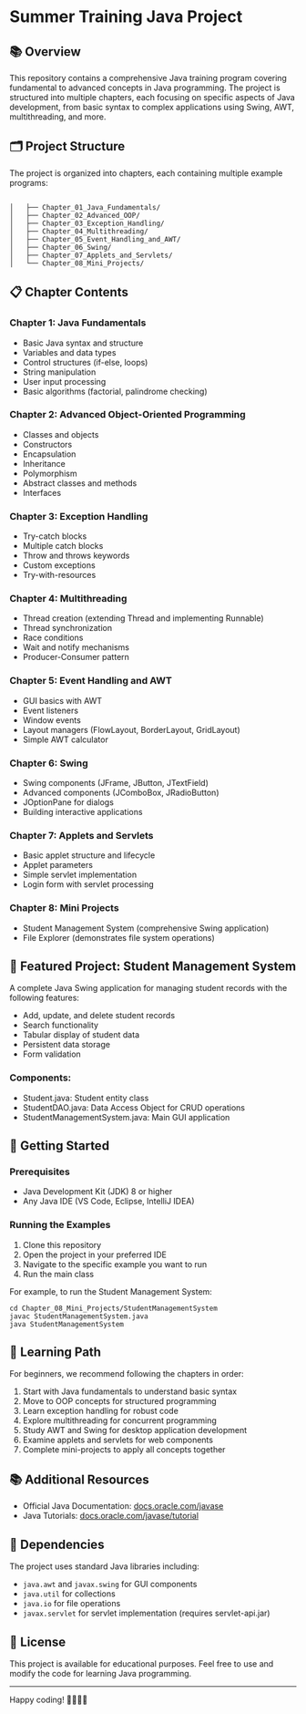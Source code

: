 # Summer Training Java Project

## 📚 Overview

This repository contains a comprehensive Java training program covering fundamental to advanced concepts in Java programming. The project is structured into multiple chapters, each focusing on specific aspects of Java development, from basic syntax to complex applications using Swing, AWT, multithreading, and more.

## 🗂️ Project Structure

The project is organized into chapters, each containing multiple example programs:

```

│   ├── Chapter_01_Java_Fundamentals/
│   ├── Chapter_02_Advanced_OOP/
│   ├── Chapter_03_Exception_Handling/
│   ├── Chapter_04_Multithreading/
│   ├── Chapter_05_Event_Handling_and_AWT/
│   ├── Chapter_06_Swing/
│   ├── Chapter_07_Applets_and_Servlets/
│   └── Chapter_08_Mini_Projects/

```

## 📋 Chapter Contents

### Chapter 1: Java Fundamentals
- Basic Java syntax and structure
- Variables and data types
- Control structures (if-else, loops)
- String manipulation
- User input processing
- Basic algorithms (factorial, palindrome checking)

### Chapter 2: Advanced Object-Oriented Programming
- Classes and objects
- Constructors
- Encapsulation
- Inheritance
- Polymorphism
- Abstract classes and methods
- Interfaces

### Chapter 3: Exception Handling
- Try-catch blocks
- Multiple catch blocks
- Throw and throws keywords
- Custom exceptions
- Try-with-resources

### Chapter 4: Multithreading
- Thread creation (extending Thread and implementing Runnable)
- Thread synchronization
- Race conditions
- Wait and notify mechanisms
- Producer-Consumer pattern

### Chapter 5: Event Handling and AWT
- GUI basics with AWT
- Event listeners
- Window events
- Layout managers (FlowLayout, BorderLayout, GridLayout)
- Simple AWT calculator

### Chapter 6: Swing
- Swing components (JFrame, JButton, JTextField)
- Advanced components (JComboBox, JRadioButton)
- JOptionPane for dialogs
- Building interactive applications

### Chapter 7: Applets and Servlets
- Basic applet structure and lifecycle
- Applet parameters
- Simple servlet implementation
- Login form with servlet processing

### Chapter 8: Mini Projects
- Student Management System (comprehensive Swing application)
- File Explorer (demonstrates file system operations)

## 🌟 Featured Project: Student Management System

A complete Java Swing application for managing student records with the following features:

- Add, update, and delete student records
- Search functionality
- Tabular display of student data
- Persistent data storage
- Form validation

### Components:
- Student.java: Student entity class
- StudentDAO.java: Data Access Object for CRUD operations
- StudentManagementSystem.java: Main GUI application

## 🚀 Getting Started

### Prerequisites
- Java Development Kit (JDK) 8 or higher
- Any Java IDE (VS Code, Eclipse, IntelliJ IDEA)

### Running the Examples

1. Clone this repository
2. Open the project in your preferred IDE
3. Navigate to the specific example you want to run
4. Run the main class

For example, to run the Student Management System:

```
cd Chapter_08_Mini_Projects/StudentManagementSystem
javac StudentManagementSystem.java
java StudentManagementSystem
```

## 📝 Learning Path

For beginners, we recommend following the chapters in order:

1. Start with Java fundamentals to understand basic syntax
2. Move to OOP concepts for structured programming
3. Learn exception handling for robust code
4. Explore multithreading for concurrent programming
5. Study AWT and Swing for desktop application development
6. Examine applets and servlets for web components
7. Complete mini-projects to apply all concepts together

## 📚 Additional Resources

- Official Java Documentation: [docs.oracle.com/javase](https://docs.oracle.com/javase/)
- Java Tutorials: [docs.oracle.com/javase/tutorial](https://docs.oracle.com/javase/tutorial/)

## 🔗 Dependencies

The project uses standard Java libraries including:
- `java.awt` and `javax.swing` for GUI components
- `java.util` for collections
- `java.io` for file operations
- `javax.servlet` for servlet implementation (requires servlet-api.jar)

## 📄 License

This project is available for educational purposes. Feel free to use and modify the code for learning Java programming.

---

Happy coding! 👨‍💻👩‍💻
